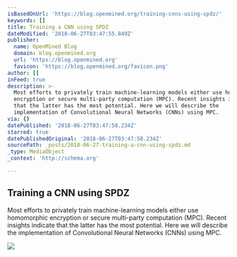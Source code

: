```yaml
---
isBasedOnUrl: 'https://blog.openmined.org/training-cnns-using-spdz/'
keywords: []
title: Training a CNN using SPDZ
dateModified: '2018-06-27T03:47:55.849Z'
publisher:
  name: OpenMined Blog
  domain: blog.openmined.org
  url: 'https://blog.openmined.org'
  favicon: 'https://blog.openmined.org/favicon.png'
author: []
inFeed: true
description: >-
  Most efforts to privately train machine-learning models either use homomorphic
  encryption or secure multi-party computation (MPC). Recent insights indicate
  that the latter has the most potential. Here we will describe the
  implementation of Convolutional Neural Networks (CNNs) using MPC.
via: {}
datePublished: '2018-06-27T03:47:58.234Z'
starred: true
datePublishedOriginal: '2018-06-27T03:47:58.234Z'
sourcePath: _posts/2018-06-27-training-a-cnn-using-spdz.md
_type: MediaObject
_context: 'http://schema.org'

---
```

<article style=""><h1>Training a CNN using SPDZ</h1><p>Most efforts to privately train machine-learning models either use homomorphic encryption or secure multi-party computation (MPC). Recent insights indicate that the latter has the most potential. Here we will describe the implementation of Convolutional Neural Networks (CNNs) using MPC.</p><img src="https://images.unsplash.com/photo-1471982723806-9159d4ca27b7?ixlib=rb-0.3.5&amp;q=80&amp;fm=jpg&amp;crop=entropy&amp;cs=tinysrgb&amp;w=1080&amp;fit=max&amp;ixid=eyJhcHBfaWQiOjExNzczfQ&amp;s=8c610681d7918441fa120959dfeda006" /></article>